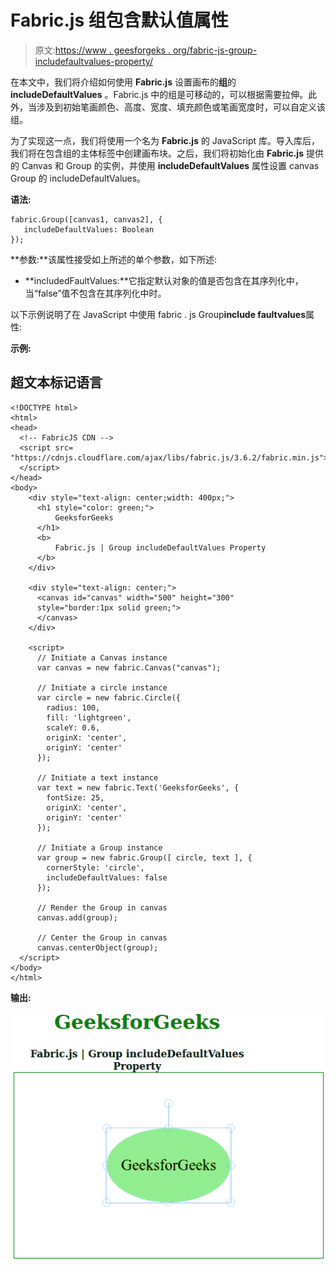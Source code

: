 # Fabric.js 组包含默认值属性

> 原文:[https://www . geesforgeks . org/fabric-js-group-includefaultvalues-property/](https://www.geeksforgeeks.org/fabric-js-group-includedefaultvalues-property/)

在本文中，我们将介绍如何使用 **Fabric.js** 设置画布的**组**的 **includeDefaultValues** 。Fabric.js 中的组是可移动的，可以根据需要拉伸。此外，当涉及到初始笔画颜色、高度、宽度、填充颜色或笔画宽度时，可以自定义该组。

为了实现这一点，我们将使用一个名为 **Fabric.js** 的 JavaScript 库。导入库后，我们将在包含组的主体标签中创建画布块。之后，我们将初始化由 **Fabric.js** 提供的 Canvas 和 Group 的实例，并使用 **includeDefaultValues** 属性设置 canvas Group 的 includeDefaultValues。

**语法:**

```
fabric.Group([canvas1, canvas2], {
   includeDefaultValues: Boolean
});
```

**参数:**该属性接受如上所述的单个参数，如下所述:

*   **includedFaultValues:**它指定默认对象的值是否包含在其序列化中，当“false”值不包含在其序列化中时。

以下示例说明了在 JavaScript 中使用 fabric . js Group**include faultvalues**属性:

**示例:**

## 超文本标记语言

```
<!DOCTYPE html>
<html>
<head>
  <!-- FabricJS CDN -->
  <script src=
"https://cdnjs.cloudflare.com/ajax/libs/fabric.js/3.6.2/fabric.min.js">
  </script>
</head>
<body>
    <div style="text-align: center;width: 400px;">
      <h1 style="color: green;">
          GeeksforGeeks
      </h1>
      <b>
          Fabric.js | Group includeDefaultValues Property
      </b>
    </div>

    <div style="text-align: center;">
      <canvas id="canvas" width="500" height="300"
      style="border:1px solid green;">
      </canvas>
    </div>

    <script>
      // Initiate a Canvas instance
      var canvas = new fabric.Canvas("canvas");

      // Initiate a circle instance
      var circle = new fabric.Circle({
        radius: 100,
        fill: 'lightgreen',
        scaleY: 0.6,
        originX: 'center',
        originY: 'center'
      });

      // Initiate a text instance
      var text = new fabric.Text('GeeksforGeeks', {
        fontSize: 25,
        originX: 'center',
        originY: 'center'
      });

      // Initiate a Group instance
      var group = new fabric.Group([ circle, text ], {  
        cornerStyle: 'circle',   
        includeDefaultValues: false
      });

      // Render the Group in canvas
      canvas.add(group);

      // Center the Group in canvas
      canvas.centerObject(group);
  </script>
</body>
</html>
```

**输出:**

![](img/09718fea89b3b9a16645ec17aaa28b57.png)